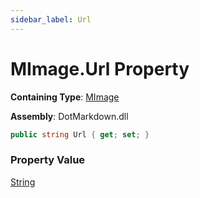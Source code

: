 ```yaml
---
sidebar_label: Url
---
```


# MImage\.Url Property

**Containing Type**: [MImage](../index.md)

**Assembly**: DotMarkdown\.dll

```csharp
public string Url { get; set; }
```

### Property Value

[String](https://docs.microsoft.com/en-us/dotnet/api/system.string)

